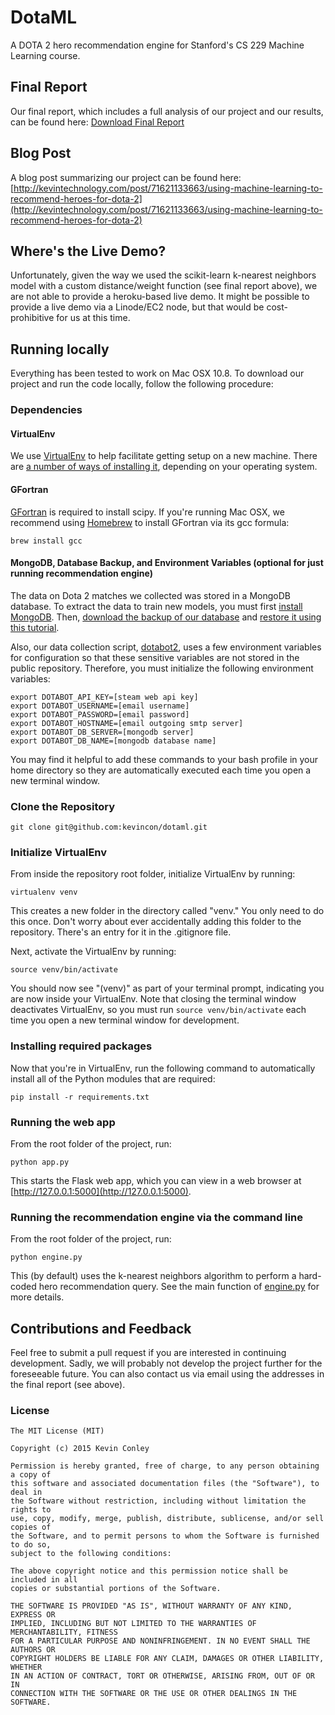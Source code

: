 # DotaML

A DOTA 2 hero recommendation engine for Stanford's CS 229 Machine Learning course.

## Final Report

Our final report, which includes a full analysis of our project and our results, can be found here: 
[Download Final Report](docs/final_report.pdf)

## Blog Post

A blog post summarizing our project can be found here: [http://kevintechnology.com/post/71621133663/using-machine-learning-to-recommend-heroes-for-dota-2](http://kevintechnology.com/post/71621133663/using-machine-learning-to-recommend-heroes-for-dota-2)

## Where's the Live Demo?

Unfortunately, given the way we used the scikit-learn k-nearest neighbors model with a custom distance/weight function (see final report above), we are not able to provide a heroku-based live demo. It might be possible to provide a live demo via a Linode/EC2 node, but that would be cost-prohibitive for us at this time.

## Running locally

Everything has been tested to work on Mac OSX 10.8. To download our project and run the code locally, follow the following procedure:

### Dependencies

#### VirtualEnv

We use [VirtualEnv](http://www.virtualenv.org/en/latest/) to help facilitate getting setup on a new machine. There are [a number of ways of installing it](http://www.virtualenv.org/en/latest/virtualenv.html#installation), depending on your operating system.

#### GFortran

[GFortran](http://gcc.gnu.org/wiki/GFortranBinaries) is required to install scipy. If you're running Mac OSX, we recommend using [Homebrew](http://brew.sh/) to install GFortran via its gcc formula:

    brew install gcc

#### MongoDB, Database Backup, and Environment Variables (optional for just running recommendation engine)

The data on Dota 2 matches we collected was stored in a MongoDB database. To extract the data to train new models, you must first [install MongoDB](http://docs.mongodb.org/manual/installation/). Then, [download the backup of our database](https://www.dropbox.com/s/jgflbwyicd56av7/dotabot_db.zip) and [restore it using this tutorial](https://docs.mongodb.org/manual/tutorial/backup-and-restore-tools/).

Also, our data collection script, [dotabot2](data_collection/dotabot2.py), uses a few environment variables for configuration so that these sensitive variables are not stored in the public repository. Therefore, you must initialize the following environment variables:

    export DOTABOT_API_KEY=[steam web api key]
    export DOTABOT_USERNAME=[email username]
    export DOTABOT_PASSWORD=[email password]
    export DOTABOT_HOSTNAME=[email outgoing smtp server]
    export DOTABOT_DB_SERVER=[mongodb server]
    export DOTABOT_DB_NAME=[mongodb database name]

You may find it helpful to add these commands to your bash profile in your home directory so they are automatically executed each time you open a new terminal window.

### Clone the Repository

    git clone git@github.com:kevincon/dotaml.git

### Initialize VirtualEnv

From inside the repository root folder, initialize VirtualEnv by running:

    virtualenv venv

This creates a new folder in the directory called "venv." You only need to do this once. Don't worry about ever accidentally adding this folder to the repository. There's an entry for it in the .gitignore file.

Next, activate the VirtualEnv by running:

    source venv/bin/activate

You should now see "(venv)" as part of your terminal prompt, indicating you are now inside your VirtualEnv. Note that closing the terminal window deactivates VirtualEnv, so you must run ```source venv/bin/activate``` each time you open a new terminal window for development.

### Installing required packages

Now that you're in VirtualEnv, run the following command to automatically install all of the Python modules that are required:

    pip install -r requirements.txt
    
### Running the web app

From the root folder of the project, run:

    python app.py
    
This starts the Flask web app, which you can view in a web browser at [http://127.0.0.1:5000](http://127.0.0.1:5000).

### Running the recommendation engine via the command line

From the root folder of the project, run:

    python engine.py
    
This (by default) uses the k-nearest neighbors algorithm to perform a hard-coded hero recommendation query. See the main function of [engine.py](engine.py) for more details.

## Contributions and Feedback

Feel free to submit a pull request if you are interested in continuing development. Sadly, we will probably not develop the project further for the foreseeable future. You can also contact us via email using the addresses in the final report (see above).

### License
```
The MIT License (MIT)

Copyright (c) 2015 Kevin Conley

Permission is hereby granted, free of charge, to any person obtaining a copy of
this software and associated documentation files (the "Software"), to deal in
the Software without restriction, including without limitation the rights to
use, copy, modify, merge, publish, distribute, sublicense, and/or sell copies of
the Software, and to permit persons to whom the Software is furnished to do so,
subject to the following conditions:

The above copyright notice and this permission notice shall be included in all
copies or substantial portions of the Software.

THE SOFTWARE IS PROVIDED "AS IS", WITHOUT WARRANTY OF ANY KIND, EXPRESS OR
IMPLIED, INCLUDING BUT NOT LIMITED TO THE WARRANTIES OF MERCHANTABILITY, FITNESS
FOR A PARTICULAR PURPOSE AND NONINFRINGEMENT. IN NO EVENT SHALL THE AUTHORS OR
COPYRIGHT HOLDERS BE LIABLE FOR ANY CLAIM, DAMAGES OR OTHER LIABILITY, WHETHER
IN AN ACTION OF CONTRACT, TORT OR OTHERWISE, ARISING FROM, OUT OF OR IN
CONNECTION WITH THE SOFTWARE OR THE USE OR OTHER DEALINGS IN THE SOFTWARE.
```
